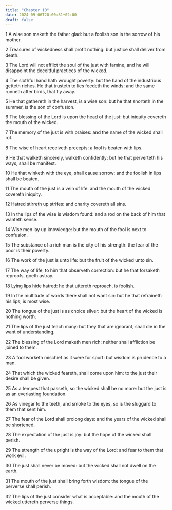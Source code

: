 ```yaml
---
title: "Chapter 10"
date: 2024-09-06T20:00:31+02:00
draft: false
---
```



1 A wise son maketh the father glad: but a foolish son is the sorrow of his mother.

2 Treasures of wickedness shall profit nothing: but justice shall deliver from death.

3 The Lord will not afflict the soul of the just with famine, and he will disappoint the deceitful practices of the wicked.

4 The slothful hand hath wrought poverty: but the hand of the industrious getteth riches. He that trusteth to lies feedeth the winds: and the same runneth after birds, that fly away.

5 He that gathereth in the harvest, is a wise son: but he that snorteth in the summer, is the son of confusion.

6 The blessing of the Lord is upon the head of the just: but iniquity covereth the mouth of the wicked.

7 The memory of the just is with praises: and the name of the wicked shall rot.

8 The wise of heart receiveth precepts: a fool is beaten with lips.

9 He that walketh sincerely, walketh confidently: but he that perverteth his ways, shall be manifest.

10 He that winketh with the eye, shall cause sorrow: and the foolish in lips shall be beaten.

11 The mouth of the just is a vein of life: and the mouth of the wicked covereth iniquity.

12 Hatred stirreth up strifes: and charity covereth all sins.

13 In the lips of the wise is wisdom found: and a rod on the back of him that wanteth sense.

14 Wise men lay up knowledge: but the mouth of the fool is next to confusion.

15 The substance of a rich man is the city of his strength: the fear of the poor is their poverty.

16 The work of the just is unto life: but the fruit of the wicked unto sin.

17 The way of life, to him that observeth correction: but he that forsaketh reproofs, goeth astray.

18 Lying lips hide hatred: he that uttereth reproach, is foolish.

19 In the multitude of words there shall not want sin: but he that refraineth his lips, is most wise.

20 The tongue of the just is as choice silver: but the heart of the wicked is nothing worth.

21 The lips of the just teach many: but they that are ignorant, shall die in the want of understanding.

22 The blessing of the Lord maketh men rich: neither shall affliction be joined to them.

23 A fool worketh mischief as it were for sport: but wisdom is prudence to a man.

24 That which the wicked feareth, shall come upon him: to the just their desire shall be given.

25 As a tempest that passeth, so the wicked shall be no more: but the just is as an everlasting foundation.

26 As vinegar to the teeth, and smoke to the eyes, so is the sluggard to them that sent him.

27 The fear of the Lord shall prolong days: and the years of the wicked shall be shortened.

28 The expectation of the just is joy: but the hope of the wicked shall perish.

29 The strength of the upright is the way of the Lord: and fear to them that work evil.

30 The just shall never be moved: but the wicked shall not dwell on the earth.

31 The mouth of the just shall bring forth wisdom: the tongue of the perverse shall perish.

32 The lips of the just consider what is acceptable: and the mouth of the wicked uttereth perverse things.

